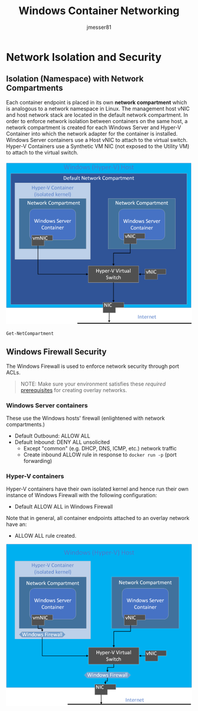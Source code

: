 ﻿---
title: Windows Container Networking
description: Network isolation and security within Windows containers.
keywords: docker, containers
author: jmesser81
ms.date: 03/27/2018
ms.topic: article
ms.prod: windows-containers
ms.service: windows-containers
ms.assetid: 538871ba-d02e-47d3-a3bf-25cda4a40965
---


# Network Isolation and Security

## Isolation (Namespace) with Network Compartments
Each container endpoint is placed in its own __network compartment__ which is analogous to a network namespace in Linux. The management host vNIC and host network stack are located in the default network compartment. In order to enforce network isolation between containers on the same host, a network compartment is created for each Windows Server and Hyper-V Container into which the network adapter for the container is installed. Windows Server containers use a Host vNIC to attach to the virtual switch. Hyper-V Containers use a Synthetic VM NIC (not exposed to the Utility VM) to attach to the virtual switch. 


![text](media/network-compartment-visual.png)


```powershell 
Get-NetCompartment
```

## Windows Firewall Security

The Windows Firewall is used to enforce network security through port ACLs.

> NOTE: Make sure your environment satisfies these *required* [prerequisites](https://docs.docker.com/network/overlay/#operations-for-all-overlay-networks) for creating overlay networks.


### Windows Server containers
These use the Windows hosts' firewall (enlightened with network compartments.) 
  * Default Outbound: ALLOW ALL
  * Default Inbound: DENY ALL unsolicited
    * Except "common" (e.g. DHCP, DNS, ICMP, etc.) network traffic
    * Create inbound ALLOW rule in response to ``docker run -p`` (port forwarding)

### Hyper-V containers
Hyper-V containers have their own isolated kernel and hence run their own instance of Windows Firewall with the following configuration:
  * Default ALLOW ALL in Windows Firewall

Note that in general, all container endpoints attached to an overlay network have an:
  *  ALLOW ALL rule created.  


![text](media/windows-firewall-containers.png)
